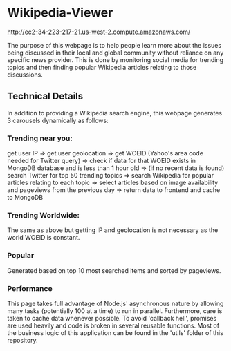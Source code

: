 # Wikipedia-Viewer

http://ec2-34-223-217-21.us-west-2.compute.amazonaws.com/

The purpose of this webpage is to help people learn more about the issues being discussed in their local and global community without reliance on any specific news provider. This is done by monitoring social media for trending topics and then finding popular Wikipedia articles relating to those discussions.

## Technical Details

In addition to providing a Wikipedia search engine, this webpage generates 3 carousels dynamically as follows:

### Trending near you:

get user IP => get user geolocation => get WOEID (Yahoo's area code needed for Twitter query)
=> check if data for that WOEID exists in MongoDB database and is less than 1 hour old
=> (if no recent data is found) search Twitter for top 50 trending topics
=> search Wikipedia for popular articles relating to each topic
=> select articles based on image availability and pageviews from the previous day
=> return data to frontend and cache to MongoDB

### Trending Worldwide:

The same as above but getting IP and geolocation is not necessary as the world WOEID is constant.

### Popular

Generated based on top 10 most searched items and sorted by pageviews.

### Performance

This page takes full advantage of Node.js' asynchronous nature by allowing many tasks (potentially 100 at a time) to run in parallel. Furthermore,
care is taken to cache data whenever possible. To avoid 'callback hell', promises are used heavily and code is broken in several reusable functions.
Most of the business logic of this application can be found in the 'utils' folder of this repository.
